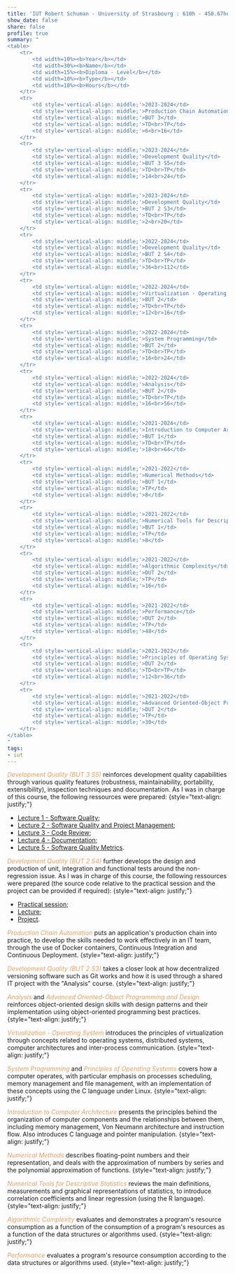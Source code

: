 ```yaml
---
title: 'IUT Robert Schuman - University of Strasbourg : 610h - 450.67hetd'
show_date: false
share: false
profile: true
summary: "
<table>
    <tr>
        <td width=10%><b>Year</b></td>
        <td width=30%><b>Name</b></td>
        <td width=15%><b>Diploma - Level</b></td>
        <td width=10%><b>Type</b></td>
        <td width=10%><b>Hours</b></td>
    </tr>
    <tr>
        <td style='vertical-align: middle;'>2023-2024</td>
        <td style='vertical-align: middle;'>Production Chain Automation</td>
        <td style='vertical-align: middle;'>BUT 3</td>
        <td style='vertical-align: middle;'>TD<br>TP</td>
        <td style='vertical-align: middle;'>6<br>16</td>
    </tr>
    <tr>
        <td style='vertical-align: middle;'>2023-2024</td>
        <td style='vertical-align: middle;'>Development Quality</td>
        <td style='vertical-align: middle;'>BUT 3 S5</td>
        <td style='vertical-align: middle;'>TD<br>TP</td>
        <td style='vertical-align: middle;'>14<br>24</td>
    </tr>
    <tr>
        <td style='vertical-align: middle;'>2023-2024</td>
        <td style='vertical-align: middle;'>Development Quality</td>
        <td style='vertical-align: middle;'>BUT 2 S3</td>
        <td style='vertical-align: middle;'>TD<br>TP</td>
        <td style='vertical-align: middle;'>2<br>20</td>
    </tr>
    <tr>
        <td style='vertical-align: middle;'>2022-2024</td>
        <td style='vertical-align: middle;'>Development Quality</td>
        <td style='vertical-align: middle;'>BUT 2 S4</td>
        <td style='vertical-align: middle;'>TD<br>TP</td>
        <td style='vertical-align: middle;'>36<br>112</td>
    </tr>
    <tr>
        <td style='vertical-align: middle;'>2022-2024</td>
        <td style='vertical-align: middle;'>Virtualization - Operating System</td>
        <td style='vertical-align: middle;'>BUT 2</td>
        <td style='vertical-align: middle;'>TD<br>TP</td>
        <td style='vertical-align: middle;'>12<br>16</td>
    </tr>
    <tr>
        <td style='vertical-align: middle;'>2022-2024</td>
        <td style='vertical-align: middle;'>System Programming</td>
        <td style='vertical-align: middle;'>BUT 2</td>
        <td style='vertical-align: middle;'>TD<br>TP</td>
        <td style='vertical-align: middle;'>16<br>24</td>
    </tr>
    <tr>
        <td style='vertical-align: middle;'>2022-2024</td>
        <td style='vertical-align: middle;'>Analysis</td>
        <td style='vertical-align: middle;'>BUT 2</td>
        <td style='vertical-align: middle;'>TD<br>TP</td>
        <td style='vertical-align: middle;'>16<br>56</td>
    </tr>
    <tr>
        <td style='vertical-align: middle;'>2021-2024</td>
        <td style='vertical-align: middle;'>Introduction to Computer Architecture</td>
        <td style='vertical-align: middle;'>BUT 1</td>
        <td style='vertical-align: middle;'>TD<br>TP</td>
        <td style='vertical-align: middle;'>18<br>64</td>
    </tr>
    <tr>
        <td style='vertical-align: middle;'>2021-2022</td>
        <td style='vertical-align: middle;'>Numerical Methods</td>
        <td style='vertical-align: middle;'>BUT 1</td>
        <td style='vertical-align: middle;'>TP</td>
        <td style='vertical-align: middle;'>8</td>
    </tr>
    <tr>
        <td style='vertical-align: middle;'>2021-2022</td>
        <td style='vertical-align: middle;'>Numerical Tools for Descriptive Statistics</td>
        <td style='vertical-align: middle;'>BUT 1</td>
        <td style='vertical-align: middle;'>TP</td>
        <td style='vertical-align: middle;'>8</td>
    </tr>
    <tr>
        <td style='vertical-align: middle;'>2021-2022</td>
        <td style='vertical-align: middle;'>Algorithmic Complexity</td>
        <td style='vertical-align: middle;'>DUT 2</td>
        <td style='vertical-align: middle;'>TP</td>
        <td style='vertical-align: middle;'>16</td>
    </tr>
    <tr>
        <td style='vertical-align: middle;'>2021-2022</td>
        <td style='vertical-align: middle;'>Performance</td>
        <td style='vertical-align: middle;'>DUT 2</td>
        <td style='vertical-align: middle;'>TP</td>
        <td style='vertical-align: middle;'>48</td>
    </tr>
    <tr>
        <td style='vertical-align: middle;'>2021-2022</td>
        <td style='vertical-align: middle;'>Principles of Operating Systems</td>
        <td style='vertical-align: middle;'>DUT 2</td>
        <td style='vertical-align: middle;'>TD<br>TP</td>
        <td style='vertical-align: middle;'>12<br>36</td>
    </tr>
    <tr>
        <td style='vertical-align: middle;'>2021-2022</td>
        <td style='vertical-align: middle;'>Advanced Oriented-Object Programming and Design</td>
        <td style='vertical-align: middle;'>DUT 2</td>
        <td style='vertical-align: middle;'>TP</td>
        <td style='vertical-align: middle;'>30</td>
    </tr>
</table>
"
tags:
- iut
---
```


<span style="color:#e29f61">_Development Quality (BUT 3 S5)_</span> reinforces development quality capabilities through various quality features (robustness, maintainability, portability, extensibility), inspection techniques and documentation. As I was in charge of this course, the following ressources were prepared:
{style="text-align: justify;"}
- [Lecture 1 - Software Quality](/uploads/courses/iut_a52/TD1.pdf);
- [Lecture 2 - Software Quality and Project Management](/uploads/courses/iut_a52/TD2.pdf);
- [Lecture 3 - Code Review](/uploads/courses/iut_a52/TD3.pdf);
- [Lecture 4 - Documentation](/uploads/courses/iut_a52/TD4.pdf);
- [Lecture 5 - Software Quality Metrics](/uploads/courses/iut_a52/TD5.pdf).


<span style="color:#e29f61">_Development Quality (BUT 2 S4)_</span> further develops the design and production of unit, integration and functional tests around the non-regression issue. As I was in charge of this course, the following ressources were prepared (the source code relative to the practical session and the project can be provided if required):
{style="text-align: justify;"}
- [Practical session](/uploads/courses/iut_a41/TP.pdf);
- [Lecture](/uploads/courses/iut_a41/CM.pdf);
- [Project](/uploads/courses/iut_a41/Projet.pdf).


<span style="color:#e29f61">_Production Chain Automation_</span> puts an application's production chain into practice, to develop the skills needed to work effectively in an IT team, through the use of Docker containers, Continuous Integration and Continuous Deployment.
{style="text-align: justify;"}

<span style="color:#e29f61">_Development Quality (BUT 2 S3)_</span> takes a closer look at how decentralized versioning software such as Git works and how it is used through a shared IT project with the "Analysis" course.
{style="text-align: justify;"}

<span style="color:#e29f61">_Analysis_</span> and <span style="color:#e29f61">_Advanced Oriented-Object Programming and Design_</span> reinforces object-oriented design skills with design patterns and their implementation using object-oriented programming best practices.
{style="text-align: justify;"}

<span style="color:#e29f61">_Virtualization - Operating System_</span> introduces the principles of virtualization through concepts related to operating systems, distributed systems, computer architectures and inter-process communication.
{style="text-align: justify;"}

<span style="color:#e29f61">_System Programming_</span> and <span style="color:#e29f61">_Principles of Operating Systems_</span> covers how a computer operates, with particular emphasis on processes scheduling, memory management and file management, with an implementation of these concepts using the C language under Linux.
{style="text-align: justify;"}

<span style="color:#e29f61">_Introduction to Computer Architecture_</span> presents the principles behind the organization of computer components and the relationships between them, including memory management, Von Neumann architecture and instruction flow. Also introduces C language and pointer manipulation.
{style="text-align: justify;"}

<span style="color:#e29f61">_Numerical Methods_</span> describes floating-point numbers and their representation, and deals with the approximation of numbers by series and the polynomial approximation of functions.
{style="text-align: justify;"}

<span style="color:#e29f61">_Numerical Tools for Descriptive Statistics_</span> reviews the main definitions, measurements and graphical representations of statistics, to introduce correlation coefficients and linear regression (using the R language).
{style="text-align: justify;"}

<span style="color:#e29f61">_Algorithmic Complexity_</span> evaluates and demonstrates a program's resource consumption as a function of the consumption of a program's resources as a function of the data structures or algorithms used.
{style="text-align: justify;"}

<span style="color:#e29f61">_Performance_</span> evaluates a program's resource consumption according to the data structures or algorithms used.
{style="text-align: justify;"}
